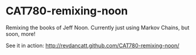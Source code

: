 CAT780-remixing-noon
====================

Remixing the books of Jeff Noon. Currently just using Markov Chains, but soon, more!

See it in action: http://revdancatt.github.com/CAT780-remixing-noon/